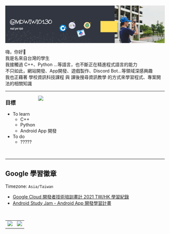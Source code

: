 ![readme](https://github.com/mdwiwi0130/mdwiwi0130/blob/main/github_readme(%40mdwiwi0130).svg)

嗨，你好👋<br>
我是名來自台灣的學生<br>
我接觸過 C++、Python ...等語言，也不斷正在精進程式語言的能力<br>
不只如此，網站開發、App開發、遊戲製作、Discord Bot...等領域深感興趣<br>
我也正藉著 學校資訊科技課程 與 課後搜尋資訊教學 的方式來學習程式、專案開法的相關知識<br>

---
<p>
  <a href="https://waylonwalker.com/latest"><img width="400" align='right' src="https://github.com/mdwiwi0130/mdwiwi0130/blob/main/To%20learn(%E7%99%BB%E9%99%B8%E6%9C%88%E7%90%83).svg"></a>
</p>
<!-- src="https://github.com/mdwiwi0130/mdwiwi0130/blob/main/To%20learn(%E5%B7%B2%E5%8E%BB%E8%83%8C).svg" -->

### 目標

- To learn
  - C++
  - Python
  - Android App 開發
- To do
  - ?????

<br>

---



## Google 學習徽章
Timezone: `Asia/Taiwan`
* [Google Cloud 開發者技術培訓畫計 2021 TW/HK 學習紀錄](https://google.qwiklabs.com/public_profiles/f9c5eee9-1702-4f1f-82d5-74d2d99c621b)
* [Android Study Jam - Android App 開發學習計畫](https://g.dev/mdwiwi0130)

<br>

<table>
  <tr>
    <td><img src="https://github-readme-stats.api.dev.neko7sora.site/api?username=mdwiwi0130&count_private=true&show_icons=true&bg_color=ffffff00&title_color=5094f0&text_color=009a23&icon_color=fb7603&hide_border=true" /></td>
    <td><img src="https://github-readme-stats.api.dev.neko7sora.site/api/top-langs/?username=mdwiwi0130&layout=compact&count_private=true&bg_color=ffffff00&title_color=5094f0&text_color=009a23&icon_color=fb7603&langs_count=10&hide_border=true"/></td>
  </tr>
</table>
<!--https://github.com/anuraghazra/github-readme-stats-->



